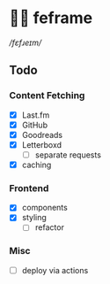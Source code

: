 # 🍄‍🟫 feframe

_/fɛfɹeɪm/_

## Todo

### Content Fetching

- [x] Last.fm
- [x] GitHub
- [x] Goodreads
- [x] Letterboxd
  - [ ] separate requests
- [x] caching

### Frontend

- [x] components
- [x] styling
  - [ ] refactor

### Misc

- [ ] deploy via actions
